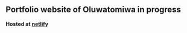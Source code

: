 ## Portfolio website of Oluwatomiwa in progress

**Hosted at [netlify](https://tommyade.netlify.app)**
